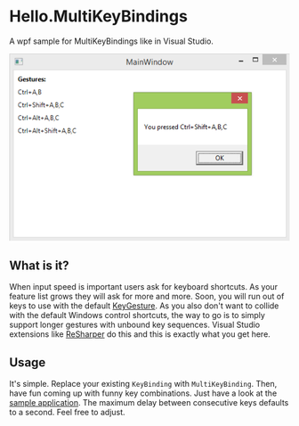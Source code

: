 # Hello.MultiKeyBindings

A wpf sample for MultiKeyBindings like in Visual Studio.

![Screenshot of sample application](HelloMultiKeyBindings.png)

## What is it?

When input speed is important users ask for keyboard shortcuts. As your feature list grows they will ask for more and more. Soon, you will run out of keys to use with the default [KeyGesture](https://msdn.microsoft.com/en-us/library/system.windows.input.keygesture%28v=vs.110%29.aspx). As you also don't want to collide with the default Windows control shortcuts, the way to go is to simply support longer gestures with unbound key sequences. Visual Studio extensions like [ReSharper](https://www.jetbrains.com/resharper/) do this and this is exactly what you get here.

## Usage

It's simple. Replace your existing `KeyBinding` with `MultiKeyBinding`. Then, have fun coming up with funny key combinations. Just have a look at the [sample application](Hello.MultiKeyBindings/MainWindow.xaml). The maximum delay between consecutive keys defaults to a second. Feel free to adjust.

